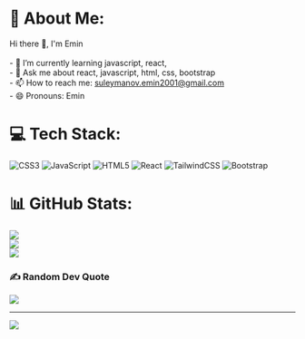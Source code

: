 # 💫 About Me:
Hi there 👋, I'm Emin<br><br>- 🌱 I’m currently learning javascript, react,<br>- 💬 Ask me about react, javascript, html, css, bootstrap<br>- 📫 How to reach me: suleymanov.emin2001@gmail.com<br>- 😄 Pronouns: Emin


# 💻 Tech Stack:
![CSS3](https://img.shields.io/badge/css3-%231572B6.svg?style=for-the-badge&logo=css3&logoColor=white) ![JavaScript](https://img.shields.io/badge/javascript-%23323330.svg?style=for-the-badge&logo=javascript&logoColor=%23F7DF1E) ![HTML5](https://img.shields.io/badge/html5-%23E34F26.svg?style=for-the-badge&logo=html5&logoColor=white) ![React](https://img.shields.io/badge/react-%2320232a.svg?style=for-the-badge&logo=react&logoColor=%2361DAFB) ![TailwindCSS](https://img.shields.io/badge/tailwindcss-%2338B2AC.svg?style=for-the-badge&logo=tailwind-css&logoColor=white) ![Bootstrap](https://img.shields.io/badge/bootstrap-%23563D7C.svg?style=for-the-badge&logo=bootstrap&logoColor=white)
# 📊 GitHub Stats:
![](https://github-readme-stats.vercel.app/api?username=suleymanovemin&theme=dark&hide_border=false&include_all_commits=false&count_private=false)<br/>
![](https://github-readme-streak-stats.herokuapp.com/?user=suleymanovemin&theme=dark&hide_border=false)<br/>
![](https://github-readme-stats.vercel.app/api/top-langs/?username=suleymanovemin&theme=dark&hide_border=false&include_all_commits=false&count_private=false&layout=compact)

### ✍️ Random Dev Quote
![](https://quotes-github-readme.vercel.app/api?type=horizontal&theme=radical)

---
[![](https://visitcount.itsvg.in/api?id=suleymanovemin&icon=0&color=0)](https://visitcount.itsvg.in)

<!-- Proudly created with GPRM ( https://gprm.itsvg.in ) -->
